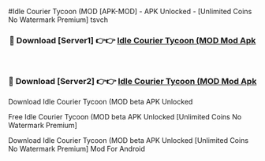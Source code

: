 #Idle Courier Tycoon (MOD [APK-MOD] - APK Unlocked - [Unlimited Coins No Watermark Premium] tsvch



<div align="center">

<h3>🔴 Download [Server1] 👉👉 <a href="https://momento.my/?title=Idle_Courier_Tycoon_(MOD">Idle Courier Tycoon (MOD Mod Apk</a></h3><br>

<h3>🔴 Download [Server2] 👉👉 <a href="https://momento.my/?title=Idle_Courier_Tycoon_(MOD">Idle Courier Tycoon (MOD Mod Apk</a></h3>
</div>



Download Idle Courier Tycoon (MOD beta APK Unlocked

Free Idle Courier Tycoon (MOD beta APK Unlocked [Unlimited Coins No Watermark Premium]

Download Idle Courier Tycoon (MOD beta APK Unlocked [Unlimited Coins No Watermark Premium] Mod For Android
